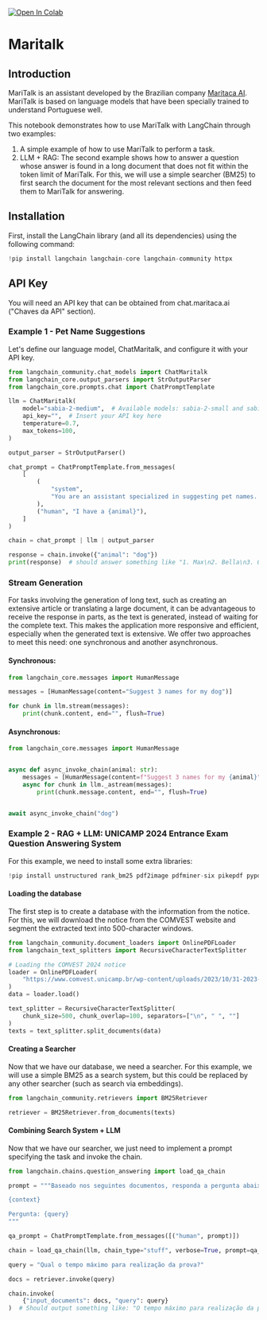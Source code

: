 <a href="https://colab.research.google.com/github/langchain-ai/langchain/blob/master/docs/docs/integrations/chat/maritalk.ipynb" target="_parent"><img src="https://colab.research.google.com/assets/colab-badge.svg" alt="Open In Colab"/></a>

# Maritalk

## Introduction

MariTalk is an assistant developed by the Brazilian company [Maritaca AI](https://www.maritaca.ai).
MariTalk is based on language models that have been specially trained to understand Portuguese well.

This notebook demonstrates how to use MariTalk with LangChain through two examples:

1. A simple example of how to use MariTalk to perform a task.
2. LLM + RAG: The second example shows how to answer a question whose answer is found in a long document that does not fit within the token limit of MariTalk. For this, we will use a simple searcher (BM25) to first search the document for the most relevant sections and then feed them to MariTalk for answering.

## Installation
First, install the LangChain library (and all its dependencies) using the following command:


```python
!pip install langchain langchain-core langchain-community httpx
```

## API Key
You will need an API key that can be obtained from chat.maritaca.ai ("Chaves da API" section).


### Example 1 - Pet Name Suggestions

Let's define our language model, ChatMaritalk, and configure it with your API key.


```python
from langchain_community.chat_models import ChatMaritalk
from langchain_core.output_parsers import StrOutputParser
from langchain_core.prompts.chat import ChatPromptTemplate

llm = ChatMaritalk(
    model="sabia-2-medium",  # Available models: sabia-2-small and sabia-2-medium
    api_key="",  # Insert your API key here
    temperature=0.7,
    max_tokens=100,
)

output_parser = StrOutputParser()

chat_prompt = ChatPromptTemplate.from_messages(
    [
        (
            "system",
            "You are an assistant specialized in suggesting pet names. Given the animal, you must suggest 4 names.",
        ),
        ("human", "I have a {animal}"),
    ]
)

chain = chat_prompt | llm | output_parser

response = chain.invoke({"animal": "dog"})
print(response)  # should answer something like "1. Max\n2. Bella\n3. Charlie\n4. Rocky"
```

### Stream Generation

For tasks involving the generation of long text, such as creating an extensive article or translating a large document, it can be advantageous to receive the response in parts, as the text is generated, instead of waiting for the complete text. This makes the application more responsive and efficient, especially when the generated text is extensive. We offer two approaches to meet this need: one synchronous and another asynchronous.

#### Synchronous:


```python
from langchain_core.messages import HumanMessage

messages = [HumanMessage(content="Suggest 3 names for my dog")]

for chunk in llm.stream(messages):
    print(chunk.content, end="", flush=True)
```

#### Asynchronous:


```python
from langchain_core.messages import HumanMessage


async def async_invoke_chain(animal: str):
    messages = [HumanMessage(content=f"Suggest 3 names for my {animal}")]
    async for chunk in llm._astream(messages):
        print(chunk.message.content, end="", flush=True)


await async_invoke_chain("dog")
```

### Example 2 - RAG + LLM: UNICAMP 2024 Entrance Exam Question Answering System
For this example, we need to install some extra libraries:


```python
!pip install unstructured rank_bm25 pdf2image pdfminer-six pikepdf pypdf unstructured_inference fastapi kaleido uvicorn "pillow<10.1.0" pillow_heif -q
```

#### Loading the database

The first step is to create a database with the information from the notice. For this, we will download the notice from the COMVEST website and segment the extracted text into 500-character windows.


```python
from langchain_community.document_loaders import OnlinePDFLoader
from langchain_text_splitters import RecursiveCharacterTextSplitter

# Loading the COMVEST 2024 notice
loader = OnlinePDFLoader(
    "https://www.comvest.unicamp.br/wp-content/uploads/2023/10/31-2023-Dispoe-sobre-o-Vestibular-Unicamp-2024_com-retificacao.pdf"
)
data = loader.load()

text_splitter = RecursiveCharacterTextSplitter(
    chunk_size=500, chunk_overlap=100, separators=["\n", " ", ""]
)
texts = text_splitter.split_documents(data)
```

#### Creating a Searcher
Now that we have our database, we need a searcher. For this example, we will use a simple BM25 as a search system, but this could be replaced by any other searcher (such as search via embeddings).


```python
from langchain_community.retrievers import BM25Retriever

retriever = BM25Retriever.from_documents(texts)
```

#### Combining Search System + LLM
Now that we have our searcher, we just need to implement a prompt specifying the task and invoke the chain.


```python
from langchain.chains.question_answering import load_qa_chain

prompt = """Baseado nos seguintes documentos, responda a pergunta abaixo.

{context}

Pergunta: {query}
"""

qa_prompt = ChatPromptTemplate.from_messages([("human", prompt)])

chain = load_qa_chain(llm, chain_type="stuff", verbose=True, prompt=qa_prompt)

query = "Qual o tempo máximo para realização da prova?"

docs = retriever.invoke(query)

chain.invoke(
    {"input_documents": docs, "query": query}
)  # Should output something like: "O tempo máximo para realização da prova é de 5 horas."
```
